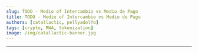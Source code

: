 ```yaml
---
slug: TODO - Medio of Intercambio vs Medio de Pago
title: TODO - Medio of Intercambio vs Medio de Pago
authors: [catallactic, pellyadolfo]
tags: [crypto, RWA, tokenization]
image: /img/catallactic-banner.jpg
---
```

---


